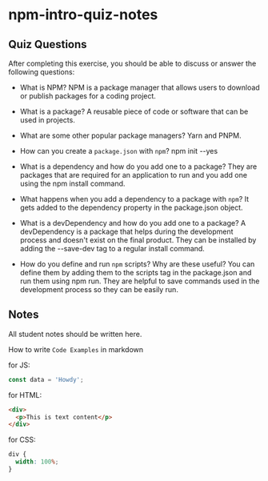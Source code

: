 # npm-intro-quiz-notes

## Quiz Questions

After completing this exercise, you should be able to discuss or answer the following questions:

- What is NPM?
  NPM is a package manager that allows users to download or publish packages for a coding project.

- What is a package?
  A reusable piece of code or software that can be used in projects.

- What are some other popular package managers?
  Yarn and PNPM.

- How can you create a `package.json` with `npm`?
  npm init --yes

- What is a dependency and how do you add one to a package?
  They are packages that are required for an application to run and you add one using the npm install command.

- What happens when you add a dependency to a package with `npm`?
  It gets added to the dependency property in the package.json object.

- What is a devDependency and how do you add one to a package?
  A devDependency is a package that helps during the development process and doesn't exist on the final product. They can be installed by adding the --save-dev tag to a regular install command.

- How do you define and run `npm` scripts? Why are these useful?
  You can define them by adding them to the scripts tag in the package.json and run them using npm run. They are helpful to save commands used in the development process so they can be easily run.

## Notes

All student notes should be written here.

How to write `Code Examples` in markdown

for JS:

```javascript
const data = 'Howdy';
```

for HTML:

```html
<div>
  <p>This is text content</p>
</div>
```

for CSS:

```css
div {
  width: 100%;
}
```
